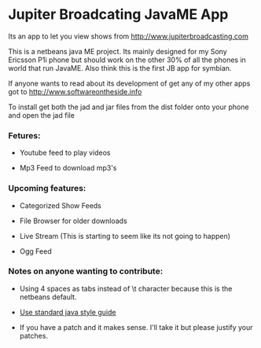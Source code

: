 Jupiter Broadcating JavaME App
==========

Its an app to let you view shows from http://www.jupiterbroadcasting.com

This is a netbeans java ME project. Its mainly designed for my Sony Ericsson P1i phone but should work on the other 30% of all the phones in world that run JavaME.
Also think this is the first JB app for symbian. 

If anyone wants to read about its development of get any of my other apps got to http://www.softwareontheside.info

To install get both the jad and jar files from the dist folder onto your phone and open the jad file

### Fetures:


* Youtube feed to play videos

* Mp3 Feed to download mp3's

### Upcoming features:

* Categorized Show Feeds

* File Browser for older downloads

* Live Stream (This is starting to seem like its not going to happen)

* Ogg Feed 

### Notes on anyone wanting to contribute:


* Using 4 spaces as tabs instead of \t character because this is the netbeans default.

* [Use standard java style guide](http://www.oracle.com/technetwork/java/codeconv-138413.html)

* If you have a patch and it makes sense. I'll take it but please justify your patches.
